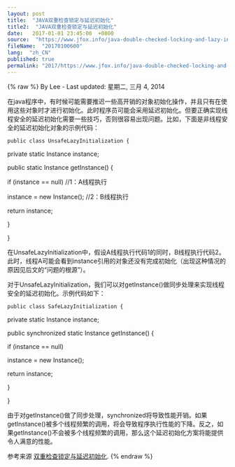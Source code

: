 ```yaml
---
layout: post
title:  "JAVA双重检查锁定与延迟初始化"
title2:  "JAVA双重检查锁定与延迟初始化"
date:   2017-01-01 23:45:00  +0800
source:  "https://www.jfox.info/java-double-checked-locking-and-lazy-initialization.html"
fileName:  "20170100600"
lang:  "zh_CN"
published: true
permalink: "2017/https://www.jfox.info/java-double-checked-locking-and-lazy-initialization.html"
---
```

{% raw %}
By Lee - Last updated: 星期二, 三月 4, 2014

在java程序中，有时候可能需要推迟一些高开销的对象初始化操作，并且只有在使用这些对象时才进行初始化。此时程序员可能会采用延迟初始化。但要正确实现线程安全的延迟初始化需要一些技巧，否则很容易出现问题。比如，下面是非线程安全的延迟初始化对象的示例代码：

    public class UnsafeLazyInitialization {

private static Instance instance;

public static Instance getInstance() {

if (instance == null) //1：A线程执行

instance = new Instance(); //2：B线程执行

return instance;

}

}

在UnsafeLazyInitialization中，假设A线程执行代码1的同时，B线程执行代码2。此时，线程A可能会看到instance引用的对象还没有完成初始化（出现这种情况的原因见后文的“问题的根源”）。

对于UnsafeLazyInitialization，我们可以对getInstance()做同步处理来实现线程安全的延迟初始化。示例代码如下：

    public class SafeLazyInitialization {

private static Instance instance;

public synchronized static Instance getInstance() {

if (instance == null)

instance = new Instance();

return instance;

}

}

由于对getInstance()做了同步处理，synchronized将导致性能开销。如果getInstance()被多个线程频繁的调用，将会导致程序执行性能的下降。反之，如果getInstance()不会被多个线程频繁的调用，那么这个延迟初始化方案将能提供令人满意的性能。

参考来源 [双重检查锁定与延迟初始化](https://www.jfox.info/go.php?url=http://www.jfox.info/url.php?url=http%3A%2F%2Fwww.infoq.com%2Fcn%2Farticles%2Fdouble-checked-locking-with-delay-initialization).
{% endraw %}